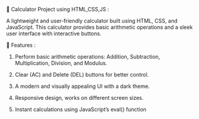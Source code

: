 🧮 Calculator Project using HTML,CSS,JS :


A lightweight and user-friendly calculator built using HTML, CSS, and JavaScript. This calculator provides basic arithmetic operations and a sleek user interface with interactive buttons.


📌 Features : 

1. Perform basic arithmetic operations: Addition, Subtraction, Multiplication, Division, and Modulus.

2.  Clear (AC) and Delete (DEL) buttons for better control.

3.  A modern and visually appealing UI with a dark theme.

4.  Responsive design, works on different screen sizes.

5.  Instant calculations using JavaScript’s eval() function
